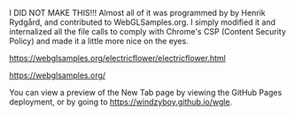 I DID NOT MAKE THIS!!! Almost all of it was programmed by by Henrik Rydgård, and contributed to WebGLSamples.org. I simply modified it and internalized all the file calls to comply with Chrome's CSP (Content Security Policy) and made it a little more nice on the eyes. 

https://webglsamples.org/electricflower/electricflower.html

https://webglsamples.org/

You can view a preview of the New Tab page by viewing the GitHub Pages deployment, or by going to https://windzyboy.github.io/wgle.
